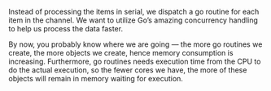 Instead of processing the items in serial, we dispatch a go routine for each item in the channel. We want to utilize Go’s amazing concurrency handling to help us process the data faster.

By now, you probably know where we are going — the more go routines we create, the more objects we create, hence memory consumption is increasing. Furthermore, go routines needs execution time from the CPU to do the actual execution, so the fewer cores we have, the more of these objects will remain in memory waiting for execution.